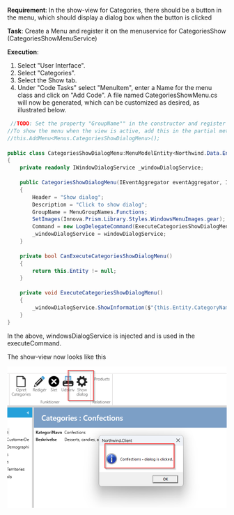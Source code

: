 **Requirement**: In the show-view for Categories, there should be a button in the menu, which should display a dialog box when the button is clicked

**Task**: Create a Menu and register it on the menuservice for CategoriesShow (CategoriesShowMenuService)

**Execution**: 

1. Select "User Interface".
2. Select "Categories".
3. Select the Show tab.
4. Under "Code Tasks" select "MenuItem", enter a Name for the menu class and click on "Add Code". 
A file named CategoriesShowMenu.cs will now be generated, which can be customized as desired, as illustrated below.

```cs
 //TODO: Set the property "GroupName"" in the constructor and register the menu in the menuservice.
//To show the menu when the view is active, add this in the partial method 'Initialize' in the showmenuservice: 
//this.AddMenu<Menus.CategoriesShowDialogMenu>();

public class CategoriesShowDialogMenu:MenuModelEntity<Northwind.Data.Entity.CategoriesShow>
{
    private readonly IWindowDialogService _windowDialogService;

    public CategoriesShowDialogMenu(IEventAggregator eventAggregator, IWindowDialogService windowDialogService) :base(eventAggregator)
    {
        Header = "Show dialog";
        Description = "Click to show dialog";
        GroupName = MenuGroupNames.Functions; 
        SetImages(Innova.Prism.Library.Styles.WindowsMenuImages.gear);
        Command = new LogDelegateCommand(ExecuteCategoriesShowDialogMenu, CanExecuteCategoriesShowDialogMenu);
        _windowDialogService = windowDialogService;
    }

    private bool CanExecuteCategoriesShowDialogMenu()
    {
        return this.Entity != null;
    }
     
    private void ExecuteCategoriesShowDialogMenu()
    {
        _windowDialogService.ShowInformation($"{this.Entity.CategoryName} - dialog is clicked.");
    }
}
```

In the above, windowsDialogService is injected and is used in the executeCommand.

The show-view now looks like this

![Alt text](media/add-menubutton.png)